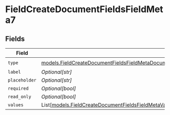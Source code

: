 # FieldCreateDocumentFieldsFieldMeta7


## Fields

| Field                                                                                                                                                                                                                      | Type                                                                                                                                                                                                                       | Required                                                                                                                                                                                                                   | Description                                                                                                                                                                                                                |
| -------------------------------------------------------------------------------------------------------------------------------------------------------------------------------------------------------------------------- | -------------------------------------------------------------------------------------------------------------------------------------------------------------------------------------------------------------------------- | -------------------------------------------------------------------------------------------------------------------------------------------------------------------------------------------------------------------------- | -------------------------------------------------------------------------------------------------------------------------------------------------------------------------------------------------------------------------- |
| `type`                                                                                                                                                                                                                     | [models.FieldCreateDocumentFieldsFieldMetaDocumentsFieldsResponse200ApplicationJSONResponseBodyFieldsType](../models/fieldcreatedocumentfieldsfieldmetadocumentsfieldsresponse200applicationjsonresponsebodyfieldstype.md) | :heavy_check_mark:                                                                                                                                                                                                         | N/A                                                                                                                                                                                                                        |
| `label`                                                                                                                                                                                                                    | *Optional[str]*                                                                                                                                                                                                            | :heavy_minus_sign:                                                                                                                                                                                                         | N/A                                                                                                                                                                                                                        |
| `placeholder`                                                                                                                                                                                                              | *Optional[str]*                                                                                                                                                                                                            | :heavy_minus_sign:                                                                                                                                                                                                         | N/A                                                                                                                                                                                                                        |
| `required`                                                                                                                                                                                                                 | *Optional[bool]*                                                                                                                                                                                                           | :heavy_minus_sign:                                                                                                                                                                                                         | N/A                                                                                                                                                                                                                        |
| `read_only`                                                                                                                                                                                                                | *Optional[bool]*                                                                                                                                                                                                           | :heavy_minus_sign:                                                                                                                                                                                                         | N/A                                                                                                                                                                                                                        |
| `values`                                                                                                                                                                                                                   | List[[models.FieldCreateDocumentFieldsFieldMetaValues](../models/fieldcreatedocumentfieldsfieldmetavalues.md)]                                                                                                             | :heavy_minus_sign:                                                                                                                                                                                                         | N/A                                                                                                                                                                                                                        |